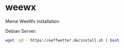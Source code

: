 # weewx
Meine WeeWx installation


Debian Server:

```bash
wget -qO - https://oeffwetter.de/install.sh | bash
```
